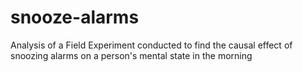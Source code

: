 # snooze-alarms
Analysis of a Field Experiment conducted to find the causal effect of snoozing alarms on a person's mental state in the morning
